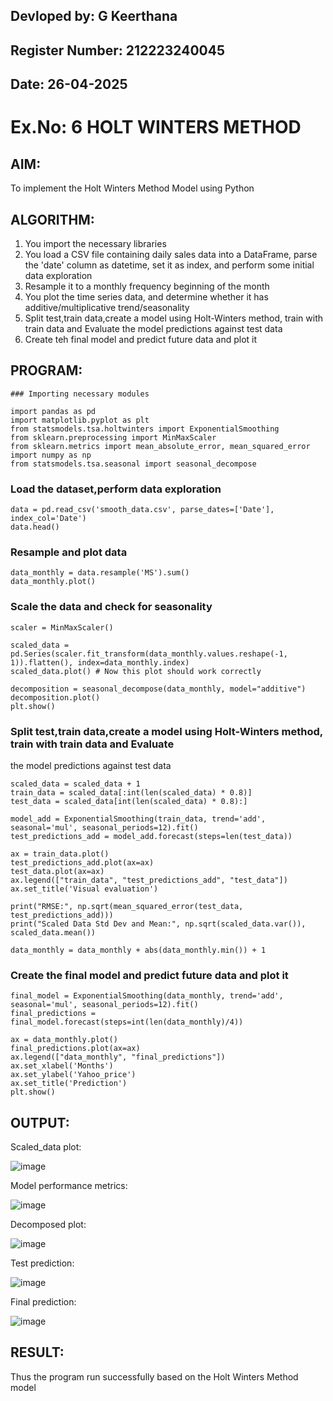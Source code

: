 ## Devloped by: G Keerthana
## Register Number: 212223240045
## Date: 26-04-2025
# Ex.No: 6 HOLT WINTERS METHOD
## AIM:
To implement the Holt Winters Method Model using Python

## ALGORITHM:
1. You import the necessary libraries
2. You load a CSV file containing daily sales data into a DataFrame, parse the 'date' column as
datetime, set it as index, and perform some initial data exploration
3. Resample it to a monthly frequency beginning of the month
4. You plot the time series data, and determine whether it has additive/multiplicative
trend/seasonality
5. Split test,train data,create a model using Holt-Winters method, train with train data and
Evaluate the model predictions against test data
6. Create teh final model and predict future data and plot it

## PROGRAM:
```
### Importing necessary modules

import pandas as pd
import matplotlib.pyplot as plt
from statsmodels.tsa.holtwinters import ExponentialSmoothing
from sklearn.preprocessing import MinMaxScaler
from sklearn.metrics import mean_absolute_error, mean_squared_error
import numpy as np
from statsmodels.tsa.seasonal import seasonal_decompose
```
 ### Load the dataset,perform data exploration
```
data = pd.read_csv('smooth_data.csv', parse_dates=['Date'], index_col='Date')
data.head()
```
### Resample and plot data
```
data_monthly = data.resample('MS').sum()
data_monthly.plot()
```
### Scale the data and check for seasonality
```
scaler = MinMaxScaler()

scaled_data = pd.Series(scaler.fit_transform(data_monthly.values.reshape(-1, 1)).flatten(), index=data_monthly.index)
scaled_data.plot() # Now this plot should work correctly

decomposition = seasonal_decompose(data_monthly, model="additive")
decomposition.plot()
plt.show()
```
### Split test,train data,create a model using Holt-Winters method, train with train data and Evaluate
the model predictions against test data
```
scaled_data = scaled_data + 1
train_data = scaled_data[:int(len(scaled_data) * 0.8)]
test_data = scaled_data[int(len(scaled_data) * 0.8):]

model_add = ExponentialSmoothing(train_data, trend='add', seasonal='mul', seasonal_periods=12).fit()
test_predictions_add = model_add.forecast(steps=len(test_data))

ax = train_data.plot()
test_predictions_add.plot(ax=ax)
test_data.plot(ax=ax)
ax.legend(["train_data", "test_predictions_add", "test_data"])
ax.set_title('Visual evaluation')

print("RMSE:", np.sqrt(mean_squared_error(test_data, test_predictions_add)))
print("Scaled Data Std Dev and Mean:", np.sqrt(scaled_data.var()), scaled_data.mean())

data_monthly = data_monthly + abs(data_monthly.min()) + 1 
```
### Create the final model and predict future data and plot it
```
final_model = ExponentialSmoothing(data_monthly, trend='add', seasonal='mul', seasonal_periods=12).fit()
final_predictions = final_model.forecast(steps=int(len(data_monthly)/4))

ax = data_monthly.plot()
final_predictions.plot(ax=ax)
ax.legend(["data_monthly", "final_predictions"])
ax.set_xlabel('Months')
ax.set_ylabel('Yahoo_price')
ax.set_title('Prediction')
plt.show()
```

## OUTPUT:
Scaled_data plot:

![image](https://github.com/user-attachments/assets/42bc62c4-0f3f-41b8-945a-2b9823a223c3)

Model performance metrics:

![image](https://github.com/user-attachments/assets/a5d8d828-706d-4624-be23-6e153d3d69cb)

Decomposed plot:

![image](https://github.com/user-attachments/assets/6a058509-062e-4afb-bb31-1d713c049a44)

Test prediction:

![image](https://github.com/user-attachments/assets/9a837c54-a23e-4302-a3b8-c2bf0b811fed)

Final prediction:

![image](https://github.com/user-attachments/assets/c6fa552e-9a81-4974-9b8c-d868f07e2316)

## RESULT:
Thus the program run successfully based on the Holt Winters Method model




